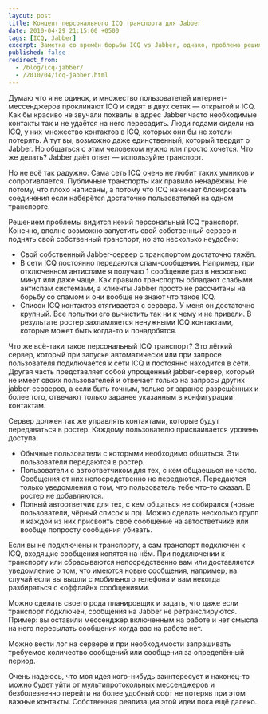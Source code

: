 ```yaml
---
layout: post
title: Концепт персонального ICQ транспорта для Jabber
date: 2010-04-29 21:15:00 +0500
tags: [ICQ, Jabber]
excerpt: Заметка со времён борьбы ICQ vs Jabber, однако, проблема решилась сама собой и больше не актуальна
published: false
redirect_from:
  - /blog/icq-jabber/
  - /2010/04/icq-jabber.html
---
```

Думаю что я не одинок, и множество пользователей интернет-мессенджеров проклинают ICQ и сидят в двух сетях — открытой и ICQ. Как бы красиво не звучали похвалы в адрес Jabber часто необходимые контакты так и не удаётся на него пересадить. Люди годами сидели на ICQ, у них множество контактов в ICQ, которых они бы не хотели потерять. А тут вы, возможно даже единственный, который твердит о Jabber. Но общаться с этим человеком нужно или просто хочется. Что же делать? Jabber даёт ответ — используйте транспорт.

Но не всё так радужно. Сама сеть ICQ очень не любит таких умников и сопротивляется. Публичные транспорты как правило ненадёжны. Не потому, что плохо написаны, а потому что ICQ начинает блокировать соединения если наберётся достаточно пользователей на одном транспорте.

Решением проблемы видится некий персональный ICQ транспорт. Конечно, вполне возможно запустить свой собственный сервер и поднять свой собственный транспорт, но это несколько неудобно:

- Свой собственный Jabber-сервер с транспортом достаточно тяжёл.
- В сети ICQ постоянно передаются спам-сообщения. Например, при отключенном антиспаме я получаю 1 сообщение раз в несколько минут или даже чаще. Как правило транспорты обладают слабыми антиспам системами, а клиенты Jabber просто не рассчитаны на борьбу со спамом и они вообще не знают что такое ICQ.
- Список ICQ контактов стягивается с сервера. У меня он достаточно крупный. Все попытки его вычистить так ни к чему и не привели. В результате ростер захламляется ненужными ICQ контактами, которые может быть когда-то и понадобятся.

Что же всё-таки такое персональный ICQ транспорт? Это лёгкий сервер, который при запуске автоматически или при запросе пользователя подключается к сети ICQ и постоянно находится в сети. Другая часть представляет собой упрощенный jabber-сервер, который не имеет своих пользователей и отвечает только на запросы других jabber-серверов, а если быть точным, только от заранее разрешённых и более того, отвечают только заранее указанным в конфигурации контактам.

Сервер должен так же управлять контактами, которые будут передаваться в ростер. Каждому пользователю присваивается уровень доступа:

- Обычные пользователи с которыми необходимо общаться. Эти пользователи передаются в ростер.
- Пользователи с автоответчиком для тех, с кем общаешься не часто. Сообщения от них непосредственно не передаются. Передаются только уведомления о том, что пользователь тебе что-то сказал. В ростер не добавляются.
- Полный автоответчик для тех, с кем общаться не собирался (новые пользователи, чёрный список и пр). Можно сделать несколько групп и каждой из них присвоить своё сообщение на автоответчике или вообще попросту сообщения убивать.

Если вы не подключены к транспорту, а сам транспорт подключен к ICQ, входящие сообщения копятся на нём. При подключении к транспорту или сбрасываются непосредственно вам или доставляется уведомление о том, что имеются новые сообщения, например, на случай если вы вышли с мобильного телефона и вам некогда разбираться с «оффлайн» сообщениями.

Можно сделать своего рода планировщик и задать, что даже если транспорт подключен, сообщения на Jabber не ретранслируются. Пример: вы оставили мессенджер включенным на работе и нет смысла на него пересылать сообщения когда вас на работе нет.

Можно вести лог на сервере и при необходимости запрашивать требуемое количество сообщений или сообщения за определённый период.

Очень надеюсь, что моя идея кого-нибудь заинтересует и наконец-то можно будет уйти от мультипротокольных мессенджеров и безболезненно перейти на более удобный софт не потеряв при этом важные контакты. Собственная реализация этой идеи пока ещё далеко.
